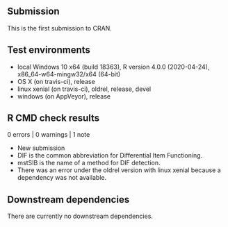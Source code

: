 ## Submission
This is the first submission to CRAN.

## Test environments
* local Windows 10 x64 (build 18363), R version 4.0.0 (2020-04-24), x86_64-w64-mingw32/x64 (64-bit)
* OS X (on travis-ci), release
* linux xenial (on travis-ci), oldrel, release, devel
* windows (on AppVeyor), release

## R CMD check results
0 errors | 0 warnings | 1 note

- New submission
- DIF is the common abbreviation for Differential Item Functioning.
- mstSIB is the name of a method for DIF detection.
- There was an error under the oldrel version with linux xenial because a dependency was not available.

## Downstream dependencies

There are currently no downstream dependencies.
